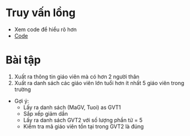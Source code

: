 # Truy vấn lồng
- Xem code để hiểu rõ hơn
- [Code](link)

# Bài tập
1. Xuất ra thông tin giáo viên mà có hơn 2 người thân
2. Xuất ra danh sách các giáo viên lớn tuổi hơn ít nhất 5 giáo viên trong trường
- Gợi ý:
  - Lấy ra danh sách (MaGV, Tuoi) as GVT1
  - Sắp xếp giảm dần
  - Lấy ra danh sách GVT2 với số lượng phần tử = 5
  - Kiểm tra mã giáo viên tồn tại trong GVT2 là đúng